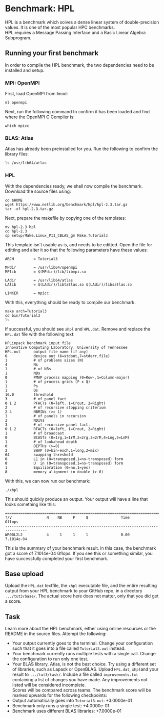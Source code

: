 # Benchmark: HPL
HPL is a benchmark which solves a dense linear system of double-precision values. It is one of the most popular HPC benchmarks.<br>
HPL requires a Message Passing Interface and a Basic Linear Algebra Subprogram.<br>
## Running your first benchmark
In order to compile the HPL benchmark, the two dependencies need to be installed and setup.
### MPI: OpenMPI
First, load OpenMPI from lmod:
```
ml openmpi
```
Next, run the following command to confirm it has been loaded and find where the OpenMPI C Compiler is:
```
which mpicc
```
### BLAS: Atlas
Atlas has already been preinstalled for you. Run the following to confirm the library files:
```
ls /usr/lib64/atlas
```
### HPL
With the dependencies ready, we shall now compile the benchmark.<br>
Download the source files using:
```
cd $HOME
wget https://www.netlib.org/benchmark/hpl/hpl-2.3.tar.gz
tar -xf hpl-2.3.tar.gz
```
Next, prepare the makefile by copying one of the templates:
```
mv hpl-2.3 hpl
cd hpl-2.3
cp setup/Make.Linux_PII_CBLAS_gm Make.Tutorial3
```
This template isn't usable as is, and needs to be editted. Open the file for editting and alter it so that the following parameters have these values:
```
ARCH         = Tutorial3

MPdir        = /usr/lib64/openmpi
MPlib        = $(MPdir)/lib/libmpi.so

LAdir        = /usr/lib64/atlas
LAlib        = $(LAdir)/libtatlas.so $(LAdir)/libsatlas.so

LINKER       = mpicc
```
With this, everything should be ready to compile our benchmark.
```
make arch=Tutorial3
cd bin/Tutorial3
ls
```
If successful, you should see ```xhpl``` and ```HPL.dat```. Remove and replace the ```HPL.dat``` file with the following text:
```
HPLinpack benchmark input file
Innovative Computing Laboratory, University of Tennessee
HPL.out      output file name (if any)
6            device out (6=stdout,7=stderr,file)
1            # of problems sizes (N)
4            Ns
1            # of NBs
1            NBs
0            PMAP process mapping (0=Row-,1=Column-major)
1            # of process grids (P x Q)
1            Ps
1            Qs
16.0         threshold
3            # of panel fact
0 1 2        PFACTs (0=left, 1=Crout, 2=Right)
2            # of recursive stopping criterium
2 4          NBMINs (>= 1)
1            # of panels in recursion
2            NDIVs
3            # of recursive panel fact.
0 1 2        RFACTs (0=left, 1=Crout, 2=Right)
1            # of broadcast
0            BCASTs (0=1rg,1=1rM,2=2rg,3=2rM,4=Lng,5=LnM)
1            # of lookahead depth
0            DEPTHs (>=0)
2            SWAP (0=bin-exch,1=long,2=mix)
64           swapping threshold
0            L1 in (0=transposed,1=no-transposed) form
0            U  in (0=transposed,1=no-transposed) form
1            Equilibration (0=no,1=yes)
8            memory alignment in double (> 0)
```
With this, we can now run our benchmark:
```
./xhpl
```
This should quickly produce an output. Your output will have a line that looks something like this:
```
================================================================================
T/V                N    NB     P     Q               Time                 Gflops
--------------------------------------------------------------------------------
WR00L2L2           4     1     1     1               0.00             7.1014e-04
```
This is the summary of your benchmark result. In this case, the benchmark got a score of 7.1014e-04 Gflops. If you see this or something similar, you have successfully completed your first benchmark.
## Base upload
Upload the ```HPL.dat``` textfile, the ```xhpl``` executable file, and the entire resulting output from your HPL benchmark to your GitHub repo, in a directory ```.../tut3/base/```. The actual score here does not matter, only that you did get a score.
## Task
Learn more about the HPL benchmark, either using online resources or the README in the source files. Attempt the following:
- Your output currently goes to the terminal. Change your configuration such that it goes into a file called ```Tutorial3.out``` instead.
- Your benchmark currently runs multiple tests with a single call. Change the configuration to run only one test.
- Your BLAS library, Atlas, is not the best choice. Try using a different set of libraries, such as Lapack or OpenBLAS.
Upload ```HPL.dat```, ```xhpl```and your result to ```.../tut3/task/```. Include a file called ```improvements.txt``` containing a list of changes you have made. Any improvements not listed will be considered incomplete.<br>
Scores will be compared across teams. The benchmark score will be marked upwards for the following checkpoints:
- Output automatically goes into ```Tutorial3.out```: +3.0000e-01
- Benchmark only runs a single test: +4.0000e-01
- Benchmark uses different BLAS libraries: +7.0000e-01